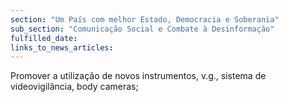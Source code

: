 ```yaml
---
section: "Um País com melhor Estado, Democracia e Soberania"
sub_section: "Comunicação Social e Combate à Desinformação"
fulfilled_date:
links_to_news_articles:
---
```


Promover a utilização de novos instrumentos, v.g., sistema de videovigilância, body cameras;